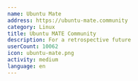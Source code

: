 ```yaml
---
name: Ubuntu Mate
address: https://ubuntu-mate.community
category: Linux
title: Ubuntu MATE Community
description: For a retrospective future
userCount: 10062
icon: ubuntu-mate.png
activity: medium
language: en
---
```


